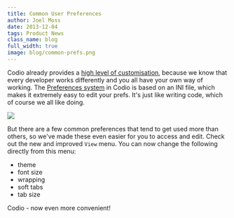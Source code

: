 ```yaml
---
title: Common User Preferences
author: Joel Moss
date: 2013-12-04
tags: Product News
class_name: blog
full_width: true
image: blog/common-prefs.png
---
```


Codio already provides a [high level of customisation](/docs/settings-prefs/prefs-list/), because we know that every developer works differently and you all have your own way of working. The [Preferences system](https://codio.com/s/docs/settings-prefs/) in Codio is based on an INI file, which makes it extremely easy to edit your prefs. It's just like writing code, which of course we all like doing.

![](blog/prefs.png)

But there are a few common preferences that tend to get used more than others, so we've made these even easier for you to access and edit. Check out the new and improved `View` menu. You can now change the following directly from this menu:

- theme
- font size
- wrapping
- soft tabs
- tab size

Codio - now even more convenient!
